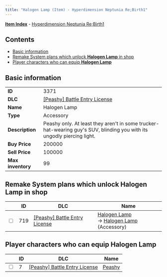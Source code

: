 ```yaml
---
title: "Halogen Lamp (Item) - Hyperdimension Neptunia Re;Birth1"
---
```


[**Item Index**](/neptunia/rb1/item/index.html) - [Hyperdimension Neptunia Re;Birth1](/neptunia/rb1)

## Contents

- [Basic information](#basic-information)
- [Remake System plans which unlock **Halogen Lamp** in shop](#remake-system-plans-which-unlock-halogen-lamp-in-shop)
- [Player characters who can equip **Halogen Lamp**](#player-characters-who-can-equip-halogen-lamp)

## Basic information

|   |   |
| -- | -- |
| **ID** | 3371 |
| **DLC** | [[Peashy] Battle Entry License](/neptunia/rb1/dlc/8-peashy.html) |
| **Name** | Halogen Lamp |
| **Type** | Accessory |
| **Description** | Peashy only. At least they aren't in some trucker-hat-wearing guy's SUV, blinding you with its ungodly piercing light. |
| **Buy Price** | 200000 |
| **Sell Price** | 100000 |
| **Max inventory** | 99 |

## Remake System plans which unlock **Halogen Lamp** in shop

|    | ID | DLC | Name |
| -- | -- | --- | ---- |
| <input type="checkbox" id="rb1-remake-8-719" class="trackbox" /> | 719 | [[Peashy] Battle Entry License](/neptunia/rb1/dlc/8-peashy.html) | [Halogen Lamp](/neptunia/rb1/remake/8-719-halogen-lamp.html)<br />→ [Halogen Lamp](/neptunia/rb1/item/8-3371-halogen-lamp.html) (Accessory) |

## Player characters who can equip **Halogen Lamp**

|    | ID | DLC | Name |
| -- | -- | --- | ---- |
| <input type="checkbox" id="rb1-player-8-7" class="trackbox" /> | 7 | [[Peashy] Battle Entry License](/neptunia/rb1/dlc/8-peashy.html) | [Peashy](/neptunia/rb1/player/8-7-peashy.html) |